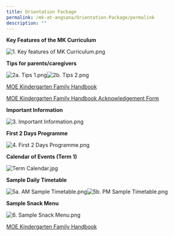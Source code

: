 ```yaml
---
title: Orientation Package
permalink: /mk-at-angsana/Orientation-Package/permalink
description: ""
---
```

**Key Features of the MK Curriculum**

![1. Key features of MK Curriculum.png](https://angsanapri.moe.edu.sg/qql/slot/u167/MK@Angsana/1.%20Key%20features%20of%20MK%20Curriculum.png)

**Tips for parents/caregivers**

![2a. Tips 1.png](https://angsanapri.moe.edu.sg/qql/slot/u167/MK@Angsana/2a.%20Tips%201.png)![2b. Tips 2.png](https://angsanapri.moe.edu.sg/qql/slot/u167/MK@Angsana/2b.%20Tips%202.png)  


  
[MOE Kindergarten Family Handbook](/files/2021%20MOE%20Kindergarten%20Family%20Handbook.pdf)


[MOE Kindergarten Family Handbook Acknowledgement Form](/files/MK%20Family%20Handbook%20Acknowledgement%20Form.pdf)
  
  
  
  
  
  
  
  
  
  
  
  
  

**Important Information**

![3. Important Information.png](https://angsanapri.moe.edu.sg/qql/slot/u167/MK@Angsana/3.%20Important%20Information.png)  

**First 2 Days Programme**

![4. First 2 Days Programme.png](https://angsanapri.moe.edu.sg/qql/slot/u167/MK@Angsana/4.%20First%202%20Days%20Programme.png)  

**Calendar of Events (Term 1)**

![Term Calendar.jpg](https://angsanapri.moe.edu.sg/qql/slot/u167/MK@Angsana/Term%20Calendar.jpg)  

**Sample Daily Timetable**

![5a. AM Sample Timetable.png](https://angsanapri.moe.edu.sg/qql/slot/u167/MK@Angsana/5a.%20AM%20Sample%20Timetable.png)![5b. PM Sample Timetable.png](https://angsanapri.moe.edu.sg/qql/slot/u167/MK@Angsana/5b.%20PM%20Sample%20Timetable.png)  
  
  
  
  
  
  
  
  
  
  
  
  
  
  
  
  
  
  
  
  
  
  
  
  
  
  

**Sample Snack Menu**

![6. Sample Snack Menu.png](https://angsanapri.moe.edu.sg/qql/slot/u167/MK@Angsana/6.%20Sample%20Snack%20Menu.png)

[MOE Kindergarten Family Handbook](/files/2021%20MOE%20Kindergarten%20Family%20Handbook.pdf)